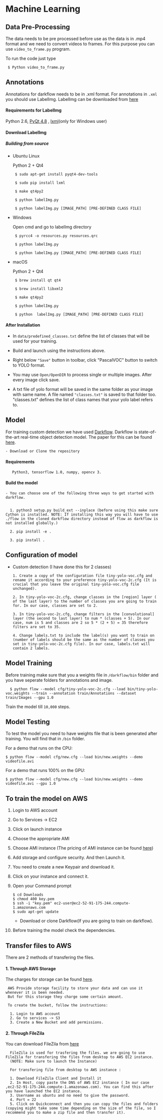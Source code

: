 # Machine Learning

## Data Pre-Processing

The data needs to be pre processed before use as the data is in .mp4 format and we need to convert videos to frames. For this purpose you can use ```video_to_frame.py``` program. 

To run the code just type 
    
     $ Python video_to_frame.py

## Annotations

Annotations for darkflow needs to be in .xml format. For annotations in ```.xml``` you should use LabelImg. LabelImg can be downloaded from [here](https://github.com/tzutalin/labelImg)

#### Requirements for LabelImg

  Python 2.6, [PyQt 4.8](https://www.riverbankcomputing.com/software/pyqt/download) , [lxml](http://lxml.de/installation.html)(only for Windows user)
  
#### Download LabelImg

 ##### Building from source
 
  - Ubuntu Linux
    
    Python 2 + Qt4
      
         $ sudo apt-get install pyqt4-dev-tools

         $ sudo pip install lxml

         $ make qt4py2

         $ python labelImg.py

         $ python labelImg.py [IMAGE_PATH] [PRE-DEFINED CLASS FILE]

   - Windows
     
      Open cmd and go to labelImg directory

          $ pyrcc4 -o resources.py resources.qrc

          $ python labelImg.py

          $ python labelImg.py [IMAGE_PATH] [PRE-DEFINED CLASS FILE]

  - macOS
     
     Python 2 + Qt4

         $ brew install qt qt4

         $ brew install libxml2

         $ make qt4py2

         $ python labelImg.py

         $ python  labelImg.py [IMAGE_PATH] [PRE-DEFINED CLASS FILE]
         
 
#### After Installation 

- In ```data/predefined_classes.txt``` define the list of classes that will be used for your training.

- Build and launch using the instructions above.

- Right below ```"Save"``` button in toolbar, click "PascalVOC" button to switch to YOLO format.

- You may use ```Open/OpenDIR``` to process single or multiple images. After every image click save.

- A txt file of yolo format will be saved in the same folder as your image with same name. A file named ```"classes.txt"``` is saved to that folder too. "classes.txt" defines the list of class names that your yolo label refers to.

## Model

  For training custom detection we have used [Darkflow](https://github.com/thtrieu/darkflow). Darkflow is state-of-the-art real-time object detection model. The paper for this can be found [here](https://arxiv.org/pdf/1612.08242.pdf).
  
    - Download or Clone the repository 
    
#### Requirements

       Python3, tensorflow 1.0, numpy, opencv 3.
 
#### Build the model
    
    - You can choose one of the following three ways to get started with darkflow.

     
      1. python3 setup.py build_ext --inplace (before using this make sure Cython is installed. NOTE: If installing this way you will have to use ./flow in the cloned darkflow directory instead of flow as darkflow is not installed globally.)
   
      2. pip install -e .

      3. pip install .



## Configuration of model

   - Custom detection (I have done this for 2 classes)
       
         1. Create a copy of the configuration file tiny-yolo-voc.cfg and rename it according to your preference tiny-yolo-voc-2c.cfg (It is crucial that you leave the original tiny-yolo-voc.cfg file unchanged).
         
         2. In tiny-yolo-voc-2c.cfg, change classes in the [region] layer ( of the last layer) to the number of classes you are going to train for. In our case, classes are set to 2.
         
         3. In tiny-yolo-voc-2c.cfg, change filters in the [convolutional] layer (the second to last layer) to num * (classes + 5). In our case, num is 5 and classes are 2 so 5 * (2 + 5) = 35 therefore filters are set to 35.
         
         4. Change labels.txt to include the label(s) you want to train on (number of labels should be the same as the number of classes you set in tiny-yolo-voc-2c.cfg file). In our case, labels.txt will contain 2 labels.
         
## Model Training

   Before training make sure that you a weights file in ```/darkflow/bin``` folder and you have seperate folders for annotations and image.
    
      $ python flow --model cfg/tiny-yolo-voc-2c.cfg --load bin/tiny-yolo-voc.weights --train --annotation train/Annotations --dataset train/Images --gpu 1.0
           
           
 Train the model till ```10,000``` steps. 
           
## Model Testing 
           
   
   To test the model you need to have weights file that is been generated after training. You will find that in ```/bin``` folder.
   
   For a demo that runs on the CPU:

    $ python flow --model cfg/new.cfg --load bin/new.weights --demo videofile.avi

    
   For a demo that runs 100% on the GPU:

    $ python flow --model cfg/new.cfg --load bin/new.weights --demo videofile.avi --gpu 1.0
    
## To train the model on AWS

1. Login to AWS account
2. Go to Services -> EC2
3. Click on launch instance
4. Choose the appropriate AMI 
5. Choose AMI instance (The pricing of AMI instance can be found [here](https://aws.amazon.com/ec2/pricing/on-demand/))
6. Add storage and configure security. And then Launch it.
7. You need to create a new Keypair and download it.
8. Click on your instance and connect it.
9. Open your Command prompt 
     
       $ cd Downloads
       $ chmod 400 key.pem
       $ ssh -i "key.pem" ec2-user@ec2-52-91-175-244.compute-1.amazonaws.com
       $ sudo apt-get update 
     - Download or clone Darkflow(If you are going to train on darkflow).
10. Before training the model check the dependencies.



## Transfer files to AWS

   There are 2 methods of transfering the files.
   
   #### 1. Through AWS Storage
   The charges for storage can be found [here](https://aws.amazon.com/govcloud-us/pricing/s3/).
      
     AWS Provide storage facility to store your data and can use it whenever it is been needed.
     But for this storage they charge some certain amount. 
     
     To create the bucket, follow the instructions:
      
      1. Login to AWS account
      2. Go to services -> S3
      3. Create a New Bucket and add permissions.
      
 #### 2. Through FileZila
 
 You can download FileZila from [here](https://filezilla-project.org/download.php?type=client)
 
      FileZila is used for trasfering the files. we are going to use FileZila for transfering the files from desktop to AWS EC2 instance. 
      (NOTE: Make sure to launch the Instance)
      
      For transfering file from desktop to AWS instance :
      
      1. Download FileZila Client and Install it
      2. In Host, copy paste the DNS of AWS EC2 instance ( In our case ,ec2-52-91-175-244.compute-1.amazonaws.com). You can find this after you have launched the EC2 instance.
      3. Username as ubuntu and no need to give the password.
      4. Port = 22 
      5. Click on Quickconnect and then you can copy the files and folders (copying might take some time depending on the size of the file, so I recommend you to make a zip file and then transfer it).

 
